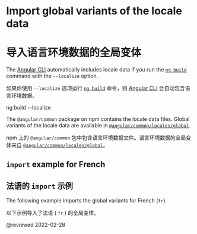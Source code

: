 # Import global variants of the locale data

# 导入语言环境数据的全局变体

The [Angular CLI][AioCliMain] automatically includes locale data if you run the [`ng build`][AioCliBuild] command with the `--localize` option.

如果你使用 `--localize` 选项运行 [`ng build`][AioCliBuild] 命令，则 [Angular CLI][AioCliMain] 会自动包含语言环境数据。

<!--todo: replace with code-example -->

<code-example format="shell" language="shell">

ng build --localize

</code-example>

The `@angular/common` package on npm contains the locale data files.
Global variants of the locale data are available in [`@angular/common/locales/global`][UnpkgBrowseAngularCommonLocalesGlobal].

npm 上的 `@angular/common` 包中包含语言环境数据文件。语言环境数据的全局变体来自 [`@angular/common/locales/global`][UnpkgBrowseAngularCommonLocalesGlobal]。

## `import` example for French

## 法语的 `import` 示例

The following example imports the global variants for French (`fr`).

以下示例导入了法语 ( `fr` ) 的全局变体。

<code-example header="src/app/app.module.ts" path="i18n/doc-files/app.module.ts" region="global-locale"></code-example>

<!-- links -->

[AioCliMain]: cli "CLI Overview and Command Reference | Angular"

[AioCliBuild]: cli/build "ng build | CLI | Angular"

<!-- external links -->

[UnpkgBrowseAngularCommonLocalesGlobal]: https://unpkg.com/browse/@angular/common/locales/global "@angular/common/locales/global | Unpkg"

<!-- end links -->

@reviewed 2022-02-28